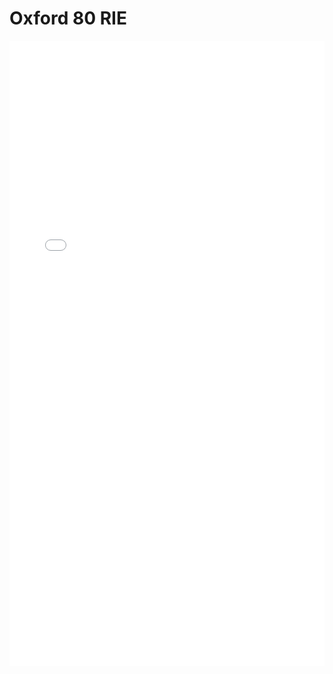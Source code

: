 # Oxford 80 RIE

<iframe 
src="/nanodocs/assets/pdfjs/web/viewer.html?file=/nanodocs/assets/pdfs/tools/RIE_SOP.pdf"
width="100%" 
height="1000px" 
style="border: none;">
</iframe>